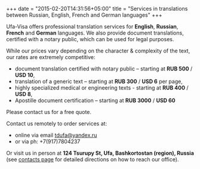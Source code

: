 +++
date = "2015-02-20T14:31:56+05:00"
title = "Services in translations between Russian, English, French and German languages"
+++

Ufa-Visa offers professional translation services for **English**, **Russian**, **French** and **German** languages. We also provide document translations, certified with a notary public, which can be used for legal purposes.

While our prices vary depending on the character & complexity of the text, our rates are extremely competitive:


* document translation certified with notary public – starting at **RUB 500** / **USD 10**,
* translation of a generic text – starting at  **RUB 300** / **USD 6** per page,
* highly specialized medical or engineering texts - starting at  **RUB 400** / **USD 8**,
* Apostille document certification – starting at **RUB 3000** / **USD 60**

Please contact us for a free quote.

Contact us remotely to order services at:

* online via email [tdufa@yandex.ru](mailto:tdufa@yandex.ru)
* or via ph: +7(917)7804237

Or visit us in person at **124 Tsurupy St, Ufa, Bashkortostan (region), Russia** (see [contacts page](/eng/contact) for detailed directions on how to reach our office).
